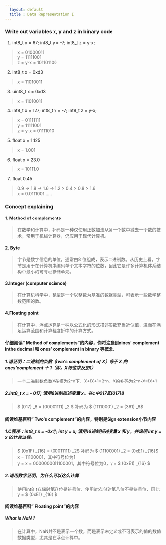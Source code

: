 ```yaml
---
  layout: default
  title : Data Representation I
---
```

### Write out variables x, y and z in binary code
1. int8_t x = 67; int8_t y = -7; int8_t z = y-x;

> x = 01000011 <br/>
> y = 11111001 <br/>
> z = y-x = 101101100

2. int8_t x = 0xd3

> x = ‭11010011‬

3. uint8_t x = 0xd3

> x = 11010011

4. int8_t x = 127; int8_t y = -7; int8_t z = y-x;

> x = 01111111 <br/>
> y = 11111001 <br/>
> z = y-x = 01111010

5.  float x = 1.125

> x = 1.001

6. float x = 23.0

> x = 10111.0

7. float 0.45  
> 0.9 -> 1.8 -> 1.6 -> 1.2 > 0.4 > 0.8 > 1.6 <br/>
> x = 0.0111001......

### Concept explaining

####  1. Method of complements

> 在数学和计算中，补码是一种仅使用正数加法从另一个数中减去一个数的技术，常用于机械计算器，仍应用于现代计算机。

#### 2. Byte 

> 字节是数字信息的单位，通常由8 位组成，表示二进制数。从历史上看，字节是用于在计算机中编码单个文本字符的位数，因此它是许多计算机体系结构中最小的可寻址存储单元。

#### 3.Integer (computer science)

> 在计算机科学中，整型是一个以整数为基准的数据类型，可表示一些数学整数范围的数。

#### 4.Floating point

> 在计算中，浮点运算是一种以公式化的形式描述实数充当近似值，进而在满足运算范围和计算精度折中的计算方式。

#### 仔细阅读” Method of complements”的内容，你将注意到nines‘ complement inthe decimal 和 ones’ complement in binary 等概念. 

##### 1.请证明：二进制的负数（two‘s complement of X）等于 X 的 ones’complement ＋ 1（即，X每位求反加1）

> 一个二进制数负数X在模为2^n下，X+!X+1=2^n，X的补码为2^n-X=!X+1

##### 2.Int8_t x = - 017; 请用8进制描述变量 x。在c中017即(017)8

> $ (017) _8 = (00001111) _2 $  补码为 $ (11110001) _2 = (361) _8$

#### 阅读维基百科” Two‘s complement”的内容，特别是Sign extension小节内容
##### 1.C程序：int8_t x = -0x1f; int y = x; 请用16进制描述变量 x 和 y，并说明 int y = x 的计算过程。

> $ (0x1F) _{16} =  (00011111) _2$ 补码为 $ (11100001) _2 = (0xE1) _{16}$  <br/>
> x = 11100001，其中符号位为1 <br/>
> y = x = 0000000011100001，其中符号位为0，y = $ (0xE1) _{16} $

##### 2.请用数学证明，为什么可以这么计算

> 使用int8_t存储时第八位是符号位，使用int存储时第八位不是符号位，因此y = $ (0xE1) _{16} $

#### 阅读维基百科” Floating point”的内容

##### What is NaN ?

> 在计算中，NaN并不是表示一个数，而是表示未定义或不可表示的值的数值数据类型，尤其是在浮点计算中。
